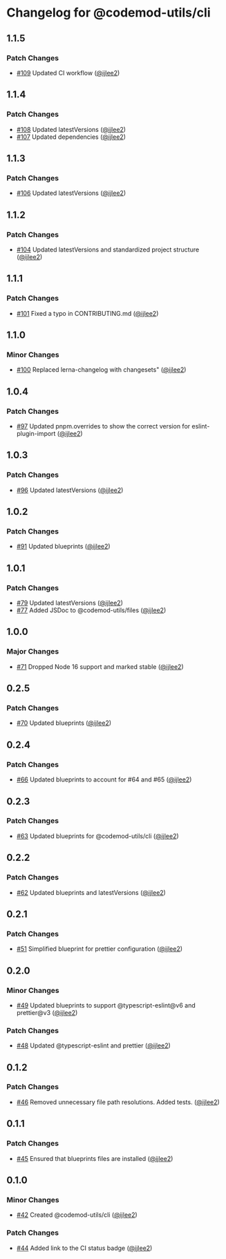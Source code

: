 # Changelog for @codemod-utils/cli

## 1.1.5

### Patch Changes

- [#109](https://github.com/ijlee2/codemod-utils/pull/109) Updated CI workflow ([@ijlee2](https://github.com/ijlee2))

## 1.1.4

### Patch Changes

- [#108](https://github.com/ijlee2/codemod-utils/pull/108) Updated latestVersions ([@ijlee2](https://github.com/ijlee2))
- [#107](https://github.com/ijlee2/codemod-utils/pull/107) Updated dependencies ([@ijlee2](https://github.com/ijlee2))

## 1.1.3

### Patch Changes

- [#106](https://github.com/ijlee2/codemod-utils/pull/106) Updated latestVersions ([@ijlee2](https://github.com/ijlee2))

## 1.1.2

### Patch Changes

- [#104](https://github.com/ijlee2/codemod-utils/pull/104) Updated latestVersions and standardized project structure ([@ijlee2](https://github.com/ijlee2))

## 1.1.1

### Patch Changes

- [#101](https://github.com/ijlee2/codemod-utils/pull/101) Fixed a typo in CONTRIBUTING.md ([@ijlee2](https://github.com/ijlee2))

## 1.1.0

### Minor Changes

- [#100](https://github.com/ijlee2/codemod-utils/pull/100) Replaced lerna-changelog with changesets" ([@ijlee2](https://github.com/ijlee2))

## 1.0.4

### Patch Changes

- [#97](https://github.com/ijlee2/codemod-utils/pull/97) Updated pnpm.overrides to show the correct version for eslint-plugin-import ([@ijlee2](https://github.com/ijlee2))

## 1.0.3

### Patch Changes

- [#96](https://github.com/ijlee2/codemod-utils/pull/96) Updated latestVersions ([@ijlee2](https://github.com/ijlee2))

## 1.0.2

### Patch Changes

- [#91](https://github.com/ijlee2/codemod-utils/pull/91) Updated blueprints ([@ijlee2](https://github.com/ijlee2))

## 1.0.1

### Patch Changes

- [#79](https://github.com/ijlee2/codemod-utils/pull/79) Updated latestVersions ([@ijlee2](https://github.com/ijlee2))
- [#77](https://github.com/ijlee2/codemod-utils/pull/77) Added JSDoc to @codemod-utils/files ([@ijlee2](https://github.com/ijlee2))

## 1.0.0

### Major Changes

- [#71](https://github.com/ijlee2/codemod-utils/pull/71) Dropped Node 16 support and marked stable ([@ijlee2](https://github.com/ijlee2))

## 0.2.5

### Patch Changes

- [#70](https://github.com/ijlee2/codemod-utils/pull/70) Updated blueprints ([@ijlee2](https://github.com/ijlee2))

## 0.2.4

### Patch Changes

- [#66](https://github.com/ijlee2/codemod-utils/pull/66) Updated blueprints to account for #64 and #65 ([@ijlee2](https://github.com/ijlee2))

## 0.2.3

### Patch Changes

- [#63](https://github.com/ijlee2/codemod-utils/pull/63) Updated blueprints for @codemod-utils/cli ([@ijlee2](https://github.com/ijlee2))

## 0.2.2

### Patch Changes

- [#62](https://github.com/ijlee2/codemod-utils/pull/62) Updated blueprints and latestVersions ([@ijlee2](https://github.com/ijlee2))

## 0.2.1

### Patch Changes

- [#51](https://github.com/ijlee2/codemod-utils/pull/51) Simplified blueprint for prettier configuration ([@ijlee2](https://github.com/ijlee2))

## 0.2.0

### Minor Changes

- [#49](https://github.com/ijlee2/codemod-utils/pull/49) Updated blueprints to support @typescript-eslint@v6 and prettier@v3 ([@ijlee2](https://github.com/ijlee2))

### Patch Changes

- [#48](https://github.com/ijlee2/codemod-utils/pull/48) Updated @typescript-eslint and prettier ([@ijlee2](https://github.com/ijlee2))

## 0.1.2

### Patch Changes

- [#46](https://github.com/ijlee2/codemod-utils/pull/46) Removed unnecessary file path resolutions. Added tests. ([@ijlee2](https://github.com/ijlee2))

## 0.1.1

### Patch Changes

- [#45](https://github.com/ijlee2/codemod-utils/pull/45) Ensured that blueprints files are installed ([@ijlee2](https://github.com/ijlee2))

## 0.1.0

### Minor Changes

- [#42](https://github.com/ijlee2/codemod-utils/pull/42) Created @codemod-utils/cli ([@ijlee2](https://github.com/ijlee2))

### Patch Changes

- [#44](https://github.com/ijlee2/codemod-utils/pull/44) Added link to the CI status badge ([@ijlee2](https://github.com/ijlee2))
